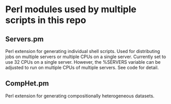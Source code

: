 # Perl modules used by multiple scripts in this repo

## Servers.pm
Perl extension for generating individual shell scripts. Used for distributing jobs on multiple servers or multiple CPUs on a single server. Currently set to use 32 CPUs on a single server. However, the %SERVERS variable can be adjusted to run on multiple CPUs of multiple servers. See code for detail.

## CompHet.pm
Perl extension for generating compositionally heterogeneous datasets.
